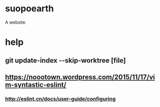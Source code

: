 # suopoearth

A website.

# help
## git update-index --skip-worktree [file] 
## https://noootown.wordpress.com/2015/11/17/vim-syntastic-eslint/
### http://eslint.cn/docs/user-guide/configuring
